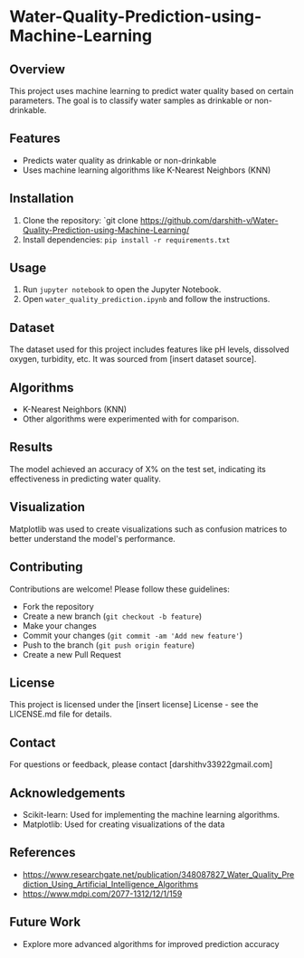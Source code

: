 # Water-Quality-Prediction-using-Machine-Learning

## Overview

This project uses machine learning to predict water quality based on certain parameters. The goal is to classify water samples as drinkable or non-drinkable.

## Features

- Predicts water quality as drinkable or non-drinkable
- Uses machine learning algorithms like K-Nearest Neighbors (KNN)

## Installation

1. Clone the repository: `git clone https://github.com/darshith-v/Water-Quality-Prediction-using-Machine-Learning/
2. Install dependencies: `pip install -r requirements.txt`

## Usage

1. Run `jupyter notebook` to open the Jupyter Notebook.
2. Open `water_quality_prediction.ipynb` and follow the instructions.

## Dataset

The dataset used for this project includes features like pH levels, dissolved oxygen, turbidity, etc. It was sourced from [insert dataset source].

## Algorithms

- K-Nearest Neighbors (KNN)
- Other algorithms were experimented with for comparison.

## Results

The model achieved an accuracy of X% on the test set, indicating its effectiveness in predicting water quality.

## Visualization

Matplotlib was used to create visualizations such as confusion matrices to better understand the model's performance.

## Contributing

Contributions are welcome! Please follow these guidelines:
- Fork the repository
- Create a new branch (`git checkout -b feature`)
- Make your changes
- Commit your changes (`git commit -am 'Add new feature'`)
- Push to the branch (`git push origin feature`)
- Create a new Pull Request

## License

This project is licensed under the [insert license] License - see the LICENSE.md file for details.

## Contact

For questions or feedback, please contact [darshithv33922gmail.com]

## Acknowledgements

- Scikit-learn: Used for implementing the machine learning algorithms.
- Matplotlib: Used for creating visualizations of the data

## References

- https://www.researchgate.net/publication/348087827_Water_Quality_Prediction_Using_Artificial_Intelligence_Algorithms
-  https://www.mdpi.com/2077-1312/12/1/159

## Future Work

- Explore more advanced algorithms for improved prediction accuracy
